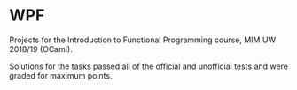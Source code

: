 # WPF

Projects for the Introduction to Functional Programming course, MIM UW 2018/19 (OCaml).

Solutions for the tasks passed all of the official and unofficial tests and were graded for maximum points.
